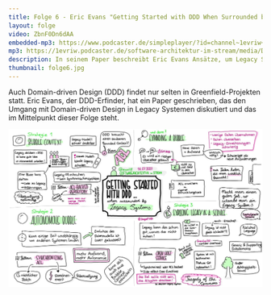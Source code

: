 ```yaml
---
title: Folge 6 - Eric Evans "Getting Started with DDD When Surrounded by Legacy Systems"
layout: folge
video: ZbnF0Dn6dAA
embedded-mp3: https://www.podcaster.de/simpleplayer/?id=channel~1evriw~software-architektur-im-stream&v=1604602131
mp3: https://1evriw.podcaster.de/software-architektur-im-stream/media/DDDLegacyEricEvans.mp3
description: In seinem Paper beschreibt Eric Evans Ansätze, um Legacy Software mit DDD weiterzuentwickeln.
thumbnail: folge6.jpg
---
```


Auch Domain-driven Design (DDD) findet nur selten in Greenfield-Projekten
statt. Eric Evans, der DDD-Erfinder, hat ein Paper geschrieben, das
den Umgang mit Domain-driven Design in Legacy Systemen
diskutiert und das im Mittelpunkt dieser Folge steht.

![Sketchnote](/sketchnotes/folge6.jpg "Sketchnote")
